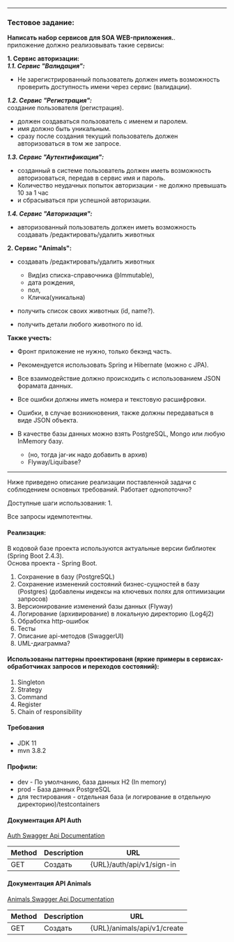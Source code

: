 
*************************

### Тестовое задание:

**Написать набор сервисов для SOA WEB-приложения.**.<br>
приложение должно реализовывать такие сервисы:

**1. Сервис авторизации:**<br>
***1.1. Сервис "Валидация":***

- Не зарегистрированный пользователь должен иметь возможность проверить доступность имени через сервис (валидации).

***1.2. Сервис "Регистрация":***<br>
создание пользователя (регистрация).
- должен создаваться пользователь с именем и паролем.
- имя должно быть уникальным.
- сразу после создания текущий пользователь должен авторизоваться в том же запросе.

***1.3. Сервис "Аутентификация":***

- созданный в системе пользователь должен иметь возможность авторизоваться, передав в сервис имя и пароль.
- Количество неудачных попыток авторизации - не должно превышать 10 за 1 час
- и сбрасываться при успешной авторизации.

***1.4. Сервис "Авторизация":***

- авторизованный пользователь должен иметь возможность создавать /редактировать/удалить животных

**2. Сервис "Animals":**

- создавать /редактировать/удалить животных<br>

    - Вид(из списка-справочника @Immutable),
    - дата рождения,
    - пол,
    - Кличка(уникальна)

- получить список своих животных (id, name?).
- получить детали любого животного по id.

**Также учесть:** 

- Фронт приложение не нужно, только бекэнд часть.
- Рекомендуется использовать Spring и Hibernate (можно c JPA).
- Все взаимодействие должно происходить с использованием JSON форамата данных.

- Все ошибки должны иметь номера и текстовую расшифровки.
- Ошибки, в случае возникновения, также должны передаваться в виде JSON объекта.

- В качестве базы данных можно взять PostgreSQL, Mongo или любую InMemory базу.
    - (но, тогда jar-ик надо добавить в архив)
    - Flyway/Liquibase?

*************************

Ниже приведено описание реализации поставленной задачи с соблюдением основных требований.
Работает однопоточно?

Доступные шаги использования:
1. 

Все запросы идемпотентны.

#### Реализация:
В кодовой базе проекта используются актуальные версии библиотек (Spring Boot 2.4.3).<br>
Основа проекта - Spring Boot.

1. Сохранение в базу (PostgreSQL)
2. Сохранение изменений состояний бизнес-сущностей в базу (Postgres) (добавлены индексы на ключевых полях для оптимизации запросов)
3. Версионирование изменений базы данных (Flyway)
4. Логирование (архивирование) в локальную директорию (Log4j2)
5. Обработка http-ошибок
6. Тесты
7. Описание api-методов (SwaggerUI)
8. UML-диаграмма?

#### Использованы паттерны проектированя (яркие примеры в сервисах-обработчиках запросов и переходов состояний):
1. Singleton
2. Strategy
3. Command
4. Register
5. Chain of responsibility

#### Требования
- JDK 11
- mvn 3.8.2

#### Профили:
- dev - По умолчанию, база данных H2 (In memory)
- prod - База данных PostgreSQL
- для тестирования - отдельная база (и логирование в отдельную директорию)/testcontainers

#### Документация API Auth
[Auth Swagger Api Documentation](http://localhost:8020/auth/swagger-ui/)

| Method | Description | URL |
|----------------|---------|----------------|
| GET | Создать | {URL}/auth/api/v1/sign-in |

#### Документация API Animals
[Animals Swagger Api Documentation](http://localhost:8030/animals/swagger-ui/)

| Method | Description | URL |
|----------------|---------|----------------|
| GET | Создать | {URL}/animals/api/v1/create |
